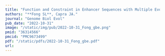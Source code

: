 ```yaml
---
title: "Function and Constraint in Enhancer Sequences with Multiple Evolutionary Origins"
authors: "**Fong SL**, Capra JA."
journal: "Genome Biol Evol"
pub_date: "2022-10-31"
image: "/static/img/pub/2022-10-31_Fong_gbe.png"
pmid: "36314566"
pmcid: "PMC9673499"
pdf: "/static/pdfs/2022-10-31_Fong_gbe.pdf"
url: 
---
```

